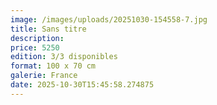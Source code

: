 ```yaml
---
image: /images/uploads/20251030-154558-7.jpg
title: Sans titre
description: 
price: 5250
edition: 3/3 disponibles
format: 100 x 70 cm
galerie: France
date: 2025-10-30T15:45:58.274875
---
```

